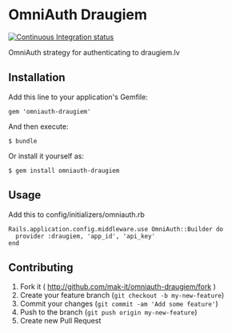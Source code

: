 # OmniAuth Draugiem

[![Continuous Integration status](https://secure.travis-ci.org/mak-it/omniauth-draugiem.svg)](http://travis-ci.org/mak-it/omniauth-draugiem)

OmniAuth strategy for authenticating to draugiem.lv

## Installation

Add this line to your application's Gemfile:

    gem 'omniauth-draugiem'

And then execute:

    $ bundle

Or install it yourself as:

    $ gem install omniauth-draugiem

## Usage

Add this to config/initializers/omniauth.rb

    Rails.application.config.middleware.use OmniAuth::Builder do
      provider :draugiem, 'app_id', 'api_key'
    end

## Contributing

1. Fork it ( http://github.com/mak-it/omniauth-draugiem/fork )
2. Create your feature branch (`git checkout -b my-new-feature`)
3. Commit your changes (`git commit -am 'Add some feature'`)
4. Push to the branch (`git push origin my-new-feature`)
5. Create new Pull Request
